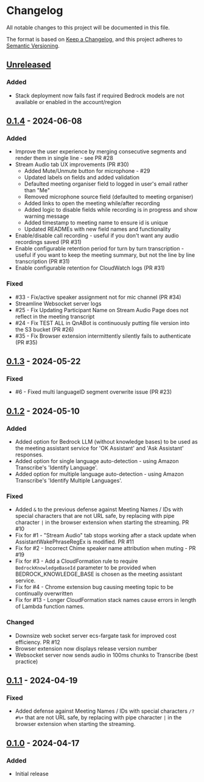 # Changelog

All notable changes to this project will be documented in this file.

The format is based on [Keep a Changelog](https://keepachangelog.com/en/1.0.0/),
and this project adheres to [Semantic Versioning](https://semver.org/spec/v2.0.0.html).

## [Unreleased]

### Added
- Stack deployment now fails fast if required Bedrock models are not available or enabled in the account/region


## [0.1.4] - 2024-06-08
### Added
- Improve the user experience by merging consecutive segments and render them in single line - see PR #28
- Stream Audio tab UX improvements (PR #30)
    - Added Mute/Unmute button for microphone - #29
    - Updated labels on fields and added validation
    - Defaulted meeting organiser field to logged in user's email rather than "Me"
    - Removed microphone source field (defaulted to meeting organiser)
    - Added links to open the meeting while/after recording
    - Added logic to disable fields while recording is in progress and show warning message
    - Added timestamp to meeting name to ensure id is unique
    - Updated READMEs with new field names and functionality
- Enable/disable call recording - useful if you don't want any audio recordings saved (PR #31)
- Enable configurable retention period for turn by turn transcription - useful if you want to keep the meeting summary, but not the line by line transcription (PR #31)
- Enable configurable retention for CloudWatch logs (PR #31)
### Fixed
- #33 - Fix/active speaker assignment not for mic channel (PR #34)
- Streamline Websocket server logs
- #25 - Fix Updating Participant Name on Stream Audio Page does not reflect in the meeting transcript
- #24 - Fix TEST ALL in QnABot is continuously putting file version into the S3 bucket (PR #26)
- #35 - Fix Browser extension intermittently silently fails to authenticate (PR #35)

## [0.1.3] - 2024-05-22
### Fixed
- #6 - Fixed multi languageID segment overwrite issue (PR #23)

## [0.1.2] - 2024-05-10
### Added
- Added option for Bedrock LLM (without knowledge bases) to be used as the meeting assistant service for 'OK Assistant' and 'Ask Assistant' responses. 
- Added option for single language auto-detection - using Amazon Transcribe's 'Identify Language'.
- Added option for multiple language auto-detection - using Amazon Transcribe's 'Identify Multiple Languages'.
### Fixed
- Added `&` to the previous defense against Meeting Names / IDs with special characters that are not URL safe, by replacing with pipe character `|` in the browser extension when starting the streaming. PR #10
- Fix for #1 - "Stream Audio" tab stops working after a stack update when AssistantWakePhraseRegEx is modified. PR #11
- Fix for #2 - Incorrect Chime speaker name attribution when muting - PR #19
- Fix for #3 - Add a CloudFormation rule to require `BedrockKnowledgeBaseId` parameter to be provided when BEDROCK_KNOWLEDGE_BASE is chosen as the meeting assistant service.
- Fix for #4 - Chrome extension bug causing meeting topic to be continually overwritten
- Fix for #13 - Longer CloudFormation stack names cause errors in length of Lambda function names.
### Changed
- Downsize web socket server ecs-fargate task for improved cost efficiency. PR #12
- Browser extension now displays release version number
- Websocket server now sends audio in 100ms chunks to Transcribe (best practice)

 
## [0.1.1] - 2024-04-19
### Fixed
- Added defense against Meeting Names / IDs with special characters `/?#%+` that are not URL safe, by replacing with pipe character `|` in the browser extension when starting the streaming.


## [0.1.0] - 2024-04-17
### Added
- Initial release


[Unreleased]: https://github.com/aws-samples/amazon-transcribe-live-meeting-assistant/compare/main...develop
[0.1.4]: https://github.com/aws-samples/amazon-transcribe-live-meeting-assistant/releases/tag/v0.1.4
[0.1.3]: https://github.com/aws-samples/amazon-transcribe-live-meeting-assistant/releases/tag/v0.1.3
[0.1.2]: https://github.com/aws-samples/amazon-transcribe-live-meeting-assistant/releases/tag/v0.1.2
[0.1.1]: https://github.com/aws-samples/amazon-transcribe-live-meeting-assistant/releases/tag/v0.1.1
[0.1.0]: https://github.com/aws-samples/amazon-transcribe-live-meeting-assistant/releases/tag/v0.1.0
